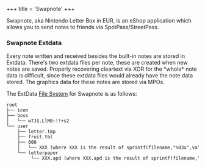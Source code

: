 +++
title = 'Swapnote'
+++

Swapnote, aka Nintendo Letter Box in EUR, is an eShop application which
allows you to send notes to friends via SpotPass/StreetPass.

### Swapnote Extdata

Every note written and received besides the built-in notes are stored in
Extdata. There's two extdata files per note, these are created when new
notes are saved. Properly recovering cleartext via XOR for the \*whole\*
note data is difficult, since these extdata files would already have the
note data stored. The graphics data for these notes are stored via MPOs.

The ExtData [File System](Extdata#Filesystem "wikilink") for Swapnote is
as follows:

```
root
├── icon
├── boss
│   └── wTJ$.LlMB~!!+s2
└── user
    ├── letter.tmp
    ├── fruit.tbl
    ├── 000
    │   └── XXX (where XXX is the result of sprintf(filename,"%03x",value); )
    └── letterpaper
         └── XXX.apd (where XXX.apd is the result of sprintf(filename,"%03x.apd",value); )
```
